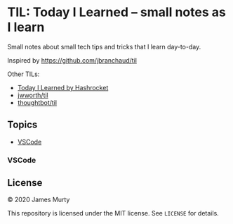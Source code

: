 # TIL: Today I Learned – small notes as I learn

Small notes about small tech tips and tricks that I learn day-to-day.

Inspired by https://github.com/jbranchaud/til

Other TILs:

- [Today I Learned by Hashrocket](https://til.hashrocket.com)
- [jwworth/til](https://github.com/jwworth/til)
- [thoughtbot/til](https://github.com/thoughtbot/til)

## Topics

- [VSCode](#vscode)

### VSCode

## License

&copy; 2020 James Murty

This repository is licensed under the MIT license. See `LICENSE` for details.
